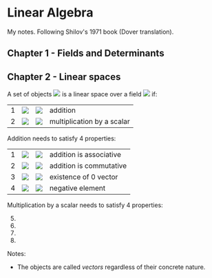 # Linear Algebra

My notes.  Following Shilov's 1971 book (Dover translation).

## Chapter 1 - Fields and Determinants

## Chapter 2 - Linear spaces

A set of objects <img src="https://latex.codecogs.com/svg.latex?\textbf{K}"> is a linear space over a field <img src="https://latex.codecogs.com/svg.latex?\text{K}"> if:

<!---
<p align="center">
<img src="https://latex.codecogs.com/svg.latex?x+y\in\textbf{K}\qquad\forall{x,y}\in\textbf{K}\qquad\text{(addition)}">
</p>

<p align="center">
<img src="https://latex.codecogs.com/svg.latex?{\lambda}x\in\textbf{K}\qquad\forall{x}\in\textbf{K},\forall{\lambda}\in\text{K}\qquad\text{(multiplication%20by%20a%20scalar)}">
</p>
-->

| | | | |
|-|-|-|-|
| 1 | <img src="https://latex.codecogs.com/svg.latex?x+y\in\textbf{K}"> | <img src="https://latex.codecogs.com/svg.latex?\forall{x,y}\in\textbf{K}"> | addition |
| 2| <img src="https://latex.codecogs.com/svg.latex?{\lambda}x\in\textbf{K}"> | <img src="https://latex.codecogs.com/svg.latex?\forall{x}\in\textbf{K},\forall{\lambda}\in\text{K}"> | multiplication by a scalar |

Addition needs to satisfy 4 properties:

<!---
1. <img src="https://latex.codecogs.com/svg.latex?(x+y)+z=x+(y+z)\qquad\forall{x,y,z}\in\textbf{K}"> (addition is associative)
2. <img src="https://latex.codecogs.com/svg.latex?x+y=y+x\qquad\forall{x,y}\in\textbf{K}"> (addition is commutative)
3. <img src="https://latex.codecogs.com/svg.latex?{\exists}0\in\textbf{K}}{\arrowvert}x+0=x\quad\forall{x}\in\textbf{K}"> (existence of 0 vector)
4. <img src="https://latex.codecogs.com/svg.latex?{\forall{x}\in\textbf{K}\quad\exists{y}\in\textbf{K}}{\arrowvert}x+y=0"> (negative element)
-->

| | | | |
|-|-|-|-|
| 1 | <img src="https://latex.codecogs.com/svg.latex?(x+y)+z=x+(y+z)"> | <img src="https://latex.codecogs.com/svg.latex?\forall{x,y,z}\in\textbf{K}"> | addition is associative |
| 2 | <img src="https://latex.codecogs.com/svg.latex?x+y=y+x"> | <img src="https://latex.codecogs.com/svg.latex?\forall{x,y}\in\textbf{K}"> | addition is commutative |
| 3| <img src="https://latex.codecogs.com/svg.latex?{\exists}0\in\textbf{K}}{\arrowvert}x+0=x"> | <img src="https://latex.codecogs.com/svg.latex?\forall{x}\in\textbf{K}"> | existence of 0 vector |
| 4 | <img src="https://latex.codecogs.com/svg.latex?\exists{y}\in\textbf{K}}{\arrowvert}x+y=0"> | <img src="https://latex.codecogs.com/svg.latex?\forall{x}\in\textbf{K}"> | negative element |

Multiplication by a scalar needs to satisfy 4 properties:

5.
6.
7.
8.

Notes:
- The objects are called _vectors_ regardless of their concrete nature.
